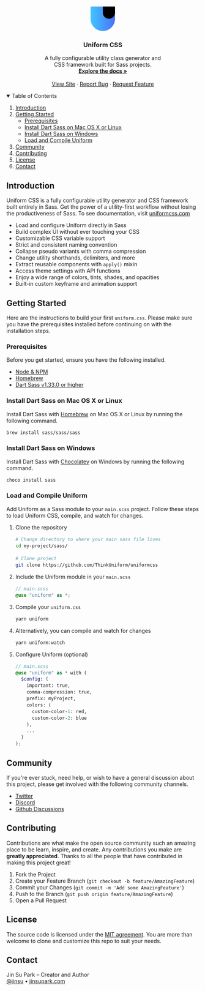 <br />
<p align="center">
  <a href="https://github.com/ThinkUniform/uniformcss">
    <img src="icon.svg" alt="Logo" width="64" height="64">
  </a>

  <h3 align="center">Uniform CSS</h3>

  <p align="center">
    A fully configurable utility class generator and <br>CSS framework built for Sass projects.
    <br />
    <a href="https://uniformcss.com"><strong>Explore the docs »</strong></a>
    <br />
    <br />
    <a href="https://uniformcss.com">View Site</a>
    ·
    <a href="https://github.com/ThinkUniform/uniformcss/issues">Report Bug</a>
    ·
    <a href="https://github.com/ThinkUniform/uniformcss/issues">Request Feature</a>
  </p>
</p>

<details open="open">
  <summary>Table of Contents</summary>
  <ol>
    <li>
      <a href="#introduction">Introduction</a>
    </li>
    <li>
      <a href="#getting-started">Getting Started</a>
      <ul>
        <li><a href="#prerequisites">Prerequisites</a></li>
        <li><a href="#install-dart-sass-on-mac-os-x-or-linux">Install Dart Sass on Mac OS X or Linux</a></li>
        <li><a href="#install-dart-sass-on-windows">Install Dart Sass on Windows</a></li>
        <li><a href="#load-and-compile-uniform">Load and Compile Uniform</a></li>
      </ul>
    </li>
    <li><a href="#community">Community</a></li>
    <li><a href="#contributing">Contributing</a></li>
    <li><a href="#license">License</a></li>
    <li><a href="#contact">Contact</a></li>
  </ol>
</details>

## Introduction

Uniform CSS is a fully configurable utility generator and CSS framework built entirely in Sass. Get the power of a utility-first workflow without losing the productiveness of Sass. To see documentation, visit [uniformcss.com](https://uniformcss.com/)

- Load and configure Uniform directly in Sass
- Build complex UI without ever touching your CSS
- Customizable CSS variable support
- Strict and consistent naming convention
- Collapse pseudo variants with comma compression
- Change utility shorthands, delimiters, and more
- Extract reusable components with `apply()` mixin
- Access theme settings with API functions
- Enjoy a wide range of colors, tints, shades, and opacities
- Built-in custom keyframe and animation support

## Getting Started

Here are the instructions to build your first `uniform.css`. Please make sure you have the prerequisites installed before continuing on with the installation steps.

### Prerequisites

Before you get started, ensure you have the following installed.

- [Node & NPM](https://nodejs.org/en/download/)
- [Homebrew](https://brew.sh/)
- [Dart Sass v1.33.0 or higher](https://sass-lang.com/install)

### Install Dart Sass on Mac OS X or Linux

Install Dart Sass with [Homebrew](https://brew.sh/) on Mac OS X or Linux by running the following command.

```sh
brew install sass/sass/sass
```

### Install Dart Sass on Windows

Install Dart Sass with [Chocolatey](https://chocolatey.org/) on Windows by running the following command.

```sh
choco install sass
```

### Load and Compile Uniform

Add Uniform as a Sass module to your `main.scss` project. Follow these steps to load Uniform CSS, compile, and watch for changes.

1. Clone the repository
   ```sh
   # Change directory to where your main sass file lives
   cd my-project/sass/

   # Clone project
   git clone https://github.com/ThinkUniform/uniformcss
   ```
2. Include the Uniform module in your `main.scss`
   ```scss
   // main.scss
   @use "uniform" as *;
   ```
3. Compile your `uniform.css`
   ```sh
   yarn uniform
   ```
4. Alternatively, you can compile and watch for changes
   ```sh
   yarn uniform:watch
   ```
5. Configure Uniform (optional)
   ```scss
   // main.scss
   @use "uniform" as * with (
     $config: (
       important: true,
       comma-compression: true,
       prefix: myProject,
       colors: (
         custom-color-1: red,
         custom-color-2: blue
       ),
       ...
     )
   );
   ```

## Community

If you're ever stuck, need help, or wish to have a general discussion about this project, please get involved with the following community channels.

- [Twitter](http://twitter.com/UniformCSS)
- [Discord](https://discord.gg/GGZuRVua)
- [Github Discussions](https://github.com/ThinkUniform/uniformcss/discussions)

## Contributing

Contributions are what make the open source community such an amazing place to be learn, inspire, and create. Any contributions you make are **greatly appreciated**. Thanks to all the people that have contributed in making this project great!

1. Fork the Project
2. Create your Feature Branch (`git checkout -b feature/AmazingFeature`)
3. Commit your Changes (`git commit -m 'Add some AmazingFeature'`)
4. Push to the Branch (`git push origin feature/AmazingFeature`)
5. Open a Pull Request

## License

The source code is licensed under the [MIT agreement](https://github.com/ThinkUniform/uniformcss.com/blob/main/LICENSE). You are more than welcome to clone and customize this repo to suit your needs.

## Contact

Jin Su Park – Creator and Author<br>
[@jinsu](https://twitter.com/jinsu) • [jinsupark.com](https://jinsupark.com)